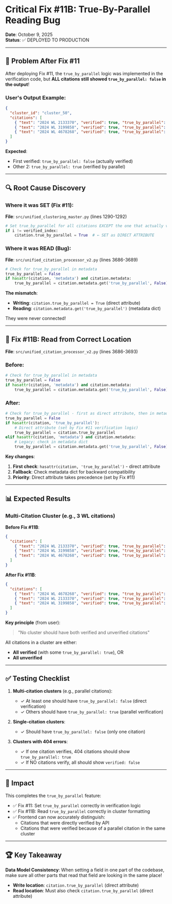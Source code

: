 # Critical Fix #11B: True-By-Parallel Reading Bug

**Date**: October 9, 2025  
**Status**: ✅ DEPLOYED TO PRODUCTION

---

## 🚨 **Problem After Fix #11**

After deploying Fix #11, the `true_by_parallel` logic was implemented in the verification code, but **ALL citations still showed `true_by_parallel: false` in the output**!

### **User's Output Example**:
```json
{
  "cluster_id": "cluster_50",
  "citations": [
    { "text": "2024 WL 2133370", "verified": true, "true_by_parallel": false },
    { "text": "2024 WL 3199858", "verified": true, "true_by_parallel": false },
    { "text": "2024 WL 4678268", "verified": true, "true_by_parallel": false }
  ]
}
```

**Expected**:
- First verified: `true_by_parallel: false` (actually verified)
- Other 2: `true_by_parallel: true` (verified by parallel)

---

## 🔍 **Root Cause Discovery**

### **Where it was SET** (Fix #11):
**File**: `src/unified_clustering_master.py` (lines 1290-1292)
```python
# Set true_by_parallel for all citations EXCEPT the one that actually verified
if i != verified_index:
    citation.true_by_parallel = True  # ← SET as DIRECT ATTRIBUTE
```

### **Where it was READ** (Bug):
**File**: `src/unified_citation_processor_v2.py` (lines 3686-3689)
```python
# Check for true_by_parallel in metadata
true_by_parallel = False
if hasattr(citation, 'metadata') and citation.metadata:
    true_by_parallel = citation.metadata.get('true_by_parallel', False)  # ← Looking in WRONG PLACE!
```

**The mismatch**:
- **Writing**: `citation.true_by_parallel = True` (direct attribute)
- **Reading**: `citation.metadata.get('true_by_parallel')` (metadata dict)

They were never connected!

---

## 🔧 **Fix #11B: Read from Correct Location**

**File**: `src/unified_citation_processor_v2.py` (lines 3686-3693)

### **Before**:
```python
# Check for true_by_parallel in metadata
true_by_parallel = False
if hasattr(citation, 'metadata') and citation.metadata:
    true_by_parallel = citation.metadata.get('true_by_parallel', False)
```

### **After**:
```python
# Check for true_by_parallel - first as direct attribute, then in metadata
true_by_parallel = False
if hasattr(citation, 'true_by_parallel'):
    # Direct attribute (set by Fix #11 verification logic)
    true_by_parallel = citation.true_by_parallel
elif hasattr(citation, 'metadata') and citation.metadata:
    # Legacy: check in metadata dict
    true_by_parallel = citation.metadata.get('true_by_parallel', False)
```

**Key changes**:
1. **First check**: `hasattr(citation, 'true_by_parallel')` - direct attribute
2. **Fallback**: Check metadata dict for backward compatibility
3. **Priority**: Direct attribute takes precedence (set by Fix #11)

---

## 📊 **Expected Results**

### **Multi-Citation Cluster (e.g., 3 WL citations)**

**Before Fix #11B**:
```json
{
  "citations": [
    { "text": "2024 WL 2133370", "verified": true, "true_by_parallel": false },
    { "text": "2024 WL 3199858", "verified": true, "true_by_parallel": false },
    { "text": "2024 WL 4678268", "verified": true, "true_by_parallel": false }
  ]
}
```

**After Fix #11B**:
```json
{
  "citations": [
    { "text": "2024 WL 4678268", "verified": true, "true_by_parallel": false },  ← Actually verified
    { "text": "2024 WL 2133370", "verified": true, "true_by_parallel": true },   ← Verified by parallel
    { "text": "2024 WL 3199858", "verified": true, "true_by_parallel": true }    ← Verified by parallel
  ]
}
```

**Key principle** (from user):
> "No cluster should have both verified and unverified citations"

All citations in a cluster are either:
- **All verified** (with some `true_by_parallel: true`), OR
- **All unverified**

---

## ✅ **Testing Checklist**

1. **Multi-citation clusters** (e.g., parallel citations):
   - ✓ At least one should have `true_by_parallel: false` (direct verification)
   - ✓ Others should have `true_by_parallel: true` (parallel verification)

2. **Single-citation clusters**:
   - ✓ Should have `true_by_parallel: false` (only one citation)

3. **Clusters with 404 errors**:
   - ✓ If one citation verifies, 404 citations should show `true_by_parallel: true`
   - ✓ If NO citations verify, all should show `verified: false`

---

## 🎯 **Impact**

This completes the `true_by_parallel` feature:
- ✅ Fix #11: Set `true_by_parallel` correctly in verification logic
- ✅ Fix #11B: Read `true_by_parallel` correctly in cluster formatting
- ✅ Frontend can now accurately distinguish:
  - Citations that were directly verified by API
  - Citations that were verified because of a parallel citation in the same cluster

---

## 🏆 **Key Takeaway**

**Data Model Consistency**: When setting a field in one part of the codebase, make sure all other parts that read that field are looking in the same place!

- **Write location**: `citation.true_by_parallel` (direct attribute)
- **Read location**: Must also check `citation.true_by_parallel` (direct attribute)


